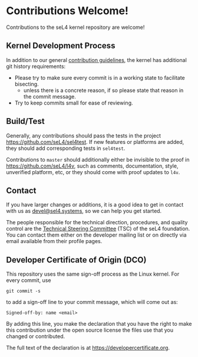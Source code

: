 <!--
     Copyright 2020, Data61, CSIRO (ABN 41 687 119 230)

     SPDX-License-Identifier: CC-BY-SA-4.0
-->

# Contributions Welcome!

Contributions to the seL4 kernel repository are welcome!

## Kernel Development Process

In addition to our general [contribution guidelines][1], the kernel has additional git history requirements:

* Please try to make sure every commit is in a working state to facilitate bisecting.
    + unless there is a concrete reason, if so please state that reason in the commit message.
* Try to keep commits small for ease of reviewing.

[1]: https://sel4.systems/Contribute

## Build/Test

Generally, any contributions should pass the tests in the project
<https://github.com/seL4/sel4test>. If new features or platforms are added,
they should add corresponding tests in `sel4test`.

Contributions to `master` should additionally either be invisible to the proof
in <https://github.com/seL4/l4v>, such as comments, documentation, style,
unverified platform, etc, or they should come with proof updates to `l4v`.

## Contact

If you have larger changes or additions, it is a good idea to get in contact
with us as <devel@sel4.systems>, so we can help you get started.

The people responsible for the technical direction, procedures, and quality
control are the [Technical Steering Committee][2] (TSC) of the seL4
foundation. You can contact them either on the developer mailing list or on
directly via email available from their profile pages.

[2]: https://sel4.systems/Foundation/TSC

## Developer Certificate of Origin (DCO)

This repository uses the same sign-off process as the Linux kernel. For every
commit, use

    git commit -s

to add a sign-off line to your commit message, which will come out as:

    Signed-off-by: name <email>

By adding this line, you make the declaration that you have the right to make
this contribution under the open source license the files use that you changed
or contributed.

The full text of the declaration is at <https://developercertificate.org>.

